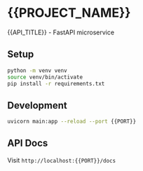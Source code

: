 # {{PROJECT_NAME}}

{{API_TITLE}} - FastAPI microservice

## Setup

```bash
python -m venv venv
source venv/bin/activate
pip install -r requirements.txt
```

## Development

```bash
uvicorn main:app --reload --port {{PORT}}
```

## API Docs

Visit `http://localhost:{{PORT}}/docs`